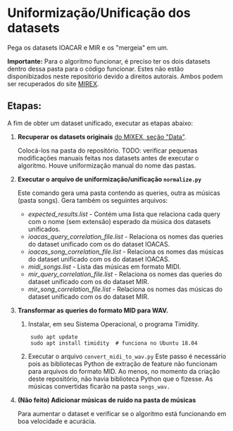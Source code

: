 # Uniformização/Unificação dos datasets

Pega os datasets IOACAR e MIR e os "mergeia" em um.

**Importante:** Para o algoritmo funcionar, é preciso ter os dois datasets dentro dessa pasta para o código funcionar. Estes não estão disponibizados neste repositório devido a direitos autorais. Ambos podem ser recuperados do site [MIREX](https://www.music-ir.org/mirex/wiki/2019:Query_by_Singing/Humming#Data).


## Etapas:
A fim de obter um dataset unificado, executar as etapas abaixo:

1. **Recuperar os datasets originais** [do MIXEX, seção "Data"](https://www.musicir.org/mirex/wiki/2019:Query_by_Singing/Humming#Data).

    Colocá-los na pasta do reposítório. TODO: verificar pequenas modificações manuais feitas nos datasets antes de executar o algoritmo. Houve uniformização manual do nome das pastas.


2. **Executar o arquivo de uniformização/unificação `normalize.py`**

   Este comando gera uma pasta contendo as queries, outra as músicas (pasta songs).
   Gera também os seguintes arquivos:
	- *expected_results.list*  - Contém uma lista que relaciona cada query com o nome (sem extensão) esperado da música dos datasets unificados.
	- *ioacas_query_correlation_file.list*  - Relaciona os nomes das queries do dataset unificado com os do dataset IOACAS.
	- *ioacas_song_correlation_file.list* - Relaciona os nomes das músicas do dataset unificado com os do dataset IOACAS.
	- *midi_songs.list* - Lista das músicas em formato MIDI.
	- *mir_query_correlation_file.list* - Relaciona os nomes das queries do dataset unificado com os do dataset MIR.
	- *mir_song_correlation_file.list* - Relaciona os nomes das músicas do dataset unificado com os do dataset MIR.
  
3. **Transformar as queries do formato MID para WAV.**

   1. Instalar, em seu Sistema Operacional, o programa Timidity.
	```
		sudo apt update
		sudo apt install timidity  # funciona no Ubuntu 18.04
	```

   2. Executar o arquivo `convert_midi_to_wav.py`
        Este passo é necessário pois as bibliotecas Python de extração de feature não funcionam para arquivos do formato MID.
        Ao menos, no momento da criação deste repositório, não havia biblioteca Python que o fizesse.
        As músicas convertidas ficarão na pasta `songs_wav.`

4. **(Não feito) Adicionar músicas de ruído na pasta de músicas**

    Para aumentar o dataset e verificar se o algoritmo está funcionando em boa velocidade e acurácia.
